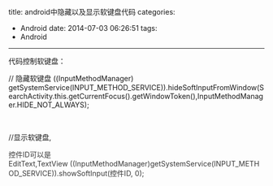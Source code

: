 title: android中隐藏以及显示软键盘代码
categories:
  - Android
date: 2014-07-03 06:26:51
tags:
  - Android
---

代码控制软键盘：

// 隐藏软键盘
((InputMethodManager) getSystemService(INPUT_METHOD_SERVICE)).hideSoftInputFromWindow(SearchActivity.this.getCurrentFocus().getWindowToken(),InputMethodManager.HIDE_NOT_ALWAYS);

&nbsp;

//显示软键盘,

<span style="color: #3b3b3b;">控件ID可以是EditText,TextView ((InputMethodManager)getSystemService(INPUT_METHOD_SERVICE)).showSoftInput(控件ID, 0);   </span>